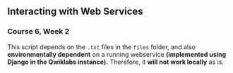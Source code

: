 ## Interacting with Web Services
### Course 6, Week 2

This script depends on the `.txt` files in the `files` folder, and also
**environmentally dependent** on a running webservice __(implemented
using Django in the Qwiklabs instance).__ Therefore, it **will not work
locally** as is.
